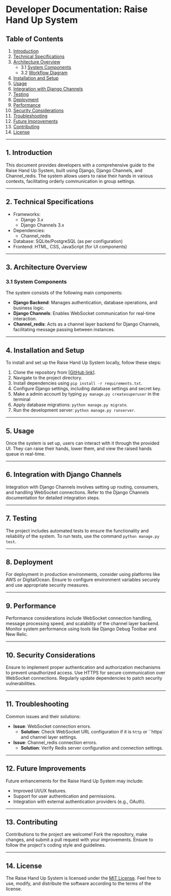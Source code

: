 # Developer Documentation: Raise Hand Up System

## Table of Contents
1. [Introduction](#1-introduction)
2. [Technical Specifications](#2-technical-specifications)
3. [Architecture Overview](#3-architecture-overview)
   - 3.1 [System Components](#31-system-components)
   - 3.2 [Workflow Diagram](#32-workflow-diagram)
4. [Installation and Setup](#4-installation-and-setup)
5. [Usage](#5-usage)
6. [Integration with Django Channels](#6-integration-with-django-channels)
7. [Testing](#7-testing)
8. [Deployment](#8-deployment)
9. [Performance](#9-performance)
10. [Security Considerations](#10-security-considerations)
11. [Troubleshooting](#11-troubleshooting)
12. [Future Improvements](#12-future-improvements)
13. [Contributing](#13-contributing)
14. [License](#14-license)

---

## 1. Introduction
This document provides developers with a comprehensive guide to the Raise Hand Up System, built using Django, Django Channels, and Channel_redis. The system allows users to raise their hands in various contexts, facilitating orderly communication in group settings.

---

## 2. Technical Specifications
- Frameworks:
  - Django 3.x
  - Django Channels 3.x
- Dependencies:
  - Channel_redis
- Database: SQLite/PostgreSQL (as per configuration)
- Frontend: HTML, CSS, JavaScript (for UI components)

---

## 3. Architecture Overview
### 3.1 System Components
The system consists of the following main components:
- **Django Backend**: Manages authentication, database operations, and business logic.
- **Django Channels**: Enables WebSocket communication for real-time interaction.
- **Channel_redis**: Acts as a channel layer backend for Django Channels, facilitating message passing between instances.



---

## 4. Installation and Setup
To install and set up the Raise Hand Up System locally, follow these steps:
1. Clone the repository from [[GitHub link](https://github.com/RashedAsaad1/RaiseHandSystem)].
2. Navigate to the project directory.
3. Install dependencies using `pip install -r requirements.txt`.
4. Configure Django settings, including database settings and secret key.
5. Make a admin account by typing `py manage.py createsuperuser` in the terminal
6. Apply database migrations: `python manage.py migrate`.
7. Run the development server: `python manage.py runserver`.

---

## 5. Usage
Once the system is set up, users can interact with it through the provided UI. They can raise their hands, lower them, and view the raised hands queue in real-time.

---

## 6. Integration with Django Channels
Integration with Django Channels involves setting up routing, consumers, and handling WebSocket connections. Refer to the Django Channels documentation for detailed integration steps.

---

## 7. Testing
The project includes automated tests to ensure the functionality and reliability of the system. To run tests, use the command `python manage.py test`.

---

## 8. Deployment
For deployment in production environments, consider using platforms like  AWS or DigitalOcean. Ensure to configure environment variables securely and use appropriate security measures.

---

## 9. Performance
Performance considerations include WebSocket connection handling, message processing speed, and scalability of the channel layer backend. Monitor system performance using tools like Django Debug Toolbar and New Relic.

---

## 10. Security Considerations
Ensure to implement proper authentication and authorization mechanisms to prevent unauthorized access. Use HTTPS for secure communication over WebSocket connections. Regularly update dependencies to patch security vulnerabilities.

---

## 11. Troubleshooting
Common issues and their solutions:
- **Issue**: WebSocket connection errors.
  - **Solution**: Check WebSocket URL configuration if it is `http` or ``https` and channel layer settings.
- **Issue**: Channel_redis connection errors.
  - **Solution**: Verify Redis server configuration and connection settings.

---

## 12. Future Improvements
Future enhancements for the Raise Hand Up System may include:
- Improved UI/UX features.
- Support for user authentication and permissions.
- Integration with external authentication providers (e.g., OAuth).

---

## 13. Contributing
Contributions to the project are welcome! Fork the repository, make changes, and submit a pull request with your improvements. Ensure to follow the project's coding style and guidelines.

---

## 14. License
The Raise Hand Up System is licensed under the [MIT License](link-to-license). Feel free to use, modify, and distribute the software according to the terms of the license.

